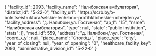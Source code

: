 {
    "facility_id": 2093,
    "facility_name": "Налибокская амбулатория",
    "district_id": "5-22-0",
    "facility_url": "https:\/\/scrb.by\/o-bolnitse\/struktura\/selskie-lechebno-profilakticheskie-uchrejdeniya",
    "facility_address": "д. Налибоки,ул. Гостинная",
    "ap_1": "15",
    "name": "Налибокская амбулатория",
    "type": null,
    "state": "public institution",
    "stats": [],
    "med_id": 559,
    "address": "д. Налибоки,\nул. Гостинная",
    "coord_x_y": null,
    "place_name": "Столбцы",
    "place_type": "city",
    "year_of_closing": null,
    "year_of_opening": "0",
    "healthcare_facility_key": 2093,
    "administrative_division_id": "5-22-0"
}